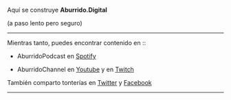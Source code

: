 Aquí se construye **Aburrido.Digital**

(a paso lento pero seguro)

-----

Mientras tanto, puedes encontrar contenido en ::

- AburridoPodcast en [Spotify](https://open.spotify.com/show/4xdv0YQSe6WTdvtHoOAsdR "El espacio para hablar de todo y de nada.")

- AburridoChannel en [Youtube](https://www.youtube.com/channel/UCTf7S_bB7Vqd3hx1nFP46Tg "A veces comparto algún tutorial sobre algo.") y en [Twitch](https://www.twitch.tv/AburridoChan/ "Comúnmente haciendo el ridículo en algún videojuego.")

También comparto tonterías en [Twitter](https://twitter.com/AburridoChan "Tonterías en máximo 140 caracteres.") y [Facebook](https://www.facebook.com/AburridoChan/ "Tonterías sin límite de caracteres, pero lo normal es que sean memes robados.")

-----
